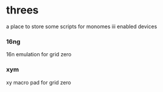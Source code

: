 # threes
a place to store some scripts for monomes iii enabled devices 


### 16ng
16n emulation for grid zero

### xym
xy macro pad for grid zero
